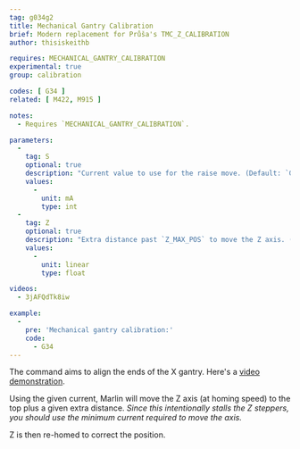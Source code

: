 ```yaml
---
tag: g034g2
title: Mechanical Gantry Calibration
brief: Modern replacement for Průša's TMC_Z_CALIBRATION
author: thisiskeithb

requires: MECHANICAL_GANTRY_CALIBRATION
experimental: true
group: calibration

codes: [ G34 ]
related: [ M422, M915 ]

notes:
  - Requires `MECHANICAL_GANTRY_CALIBRATION`.

parameters:
  -
    tag: S
    optional: true
    description: "Current value to use for the raise move. (Default: `GANTRY_CALIBRATION_CURRENT`)"
    values:
      -
        unit: mA
        type: int
  -
    tag: Z
    optional: true
    description: "Extra distance past `Z_MAX_POS` to move the Z axis. (Default: `GANTRY_CALIBRATION_EXTRA_HEIGHT`)"
    values:
      -
        unit: linear
        type: float

videos:
  - 3jAFQdTk8iw

example:
  -
    pre: 'Mechanical gantry calibration:'
    code:
      - G34
---
```


The command aims to align the ends of the X gantry. Here's a [video demonstration](//www.youtube.com/watch?v=3jAFQdTk8iw&t=684s).

Using the given current, Marlin will move the Z axis (at homing speed) to the top plus a given extra distance. _Since this intentionally stalls the Z steppers, you should use the minimum current required to move the axis._

Z is then re-homed to correct the position.
